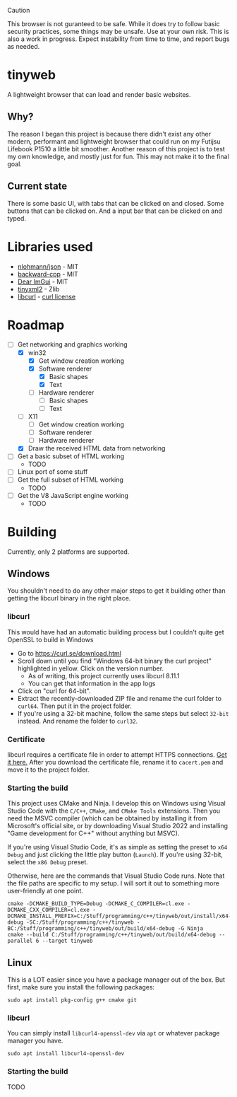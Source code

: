 > [!CAUTION]
> This browser is not guranteed to be safe. While it does try to follow basic security practices, some things may be unsafe. Use at your own risk.
> This is also a work in progress. Expect instability from time to time, and report bugs as needed.

# tinyweb
A lightweight browser that can load and render basic websites.

## Why?
The reason I began this project is because there didn't exist any other modern, performant and lightweight browser that could run on my Futijsu Lifebook P1510 a little bit smoother. Another reason of this project is to test my own knowledge, and mostly just for fun. This may not make it to the final goal.

## Current state
There is some basic UI, with tabs that can be clicked on and closed. Some buttons that can be clicked on. And a input bar that can be clicked on and typed.

# Libraries used
- [nlohmann/json](https://github.com/nlohmann/json) - MIT
- [backward-cpp](https://github.com/bombela/backward-cpp) - MIT
- [Dear ImGui](https://github.com/ocornut/imgui) - MIT
- [tinyxml2](https://github.com/leethomason/tinyxml2) - Zlib
- [libcurl](https://curl.se/libcurl/) - [curl license](https://curl.se/docs/copyright.html)

# Roadmap
- [ ] Get networking and graphics working
    - [X] win32
        - [X] Get window creation working
        - [X] Software renderer
            - [X] Basic shapes
            - [X] Text
        - [ ] Hardware renderer
            - [ ] Basic shapes
            - [ ] Text
    - [ ] X11
        - [ ] Get window creation working
        - [ ] Software renderer
        - [ ] Hardware renderer
    - [X] Draw the received HTML data from networking
- [ ] Get a basic subset of HTML working
    - TODO
- [ ] Linux port of some stuff
- [ ] Get the full subset of HTML working
    - TODO
- [ ] Get the V8 JavaScript engine working
    - TODO

# Building
Currently, only 2 platforms are supported.

## Windows
You shouldn't need to do any other major steps to get it building other than getting the libcurl binary in the right place.

### libcurl
This would have had an automatic building process but I couldn't quite get OpenSSL to build in Windows

- Go to https://curl.se/download.html
- Scroll down until you find "Windows 64-bit binary the curl project" highlighted in yellow. Click on the version number.
    - As of writing, this project currently uses libcurl 8.11.1
    - You can get that information in the app logs
- Click on "curl for 64-bit".
- Extract the recently-downloaded ZIP file and rename the curl folder to ``curl64``. Then put it in the project folder.
- If you're using a 32-bit machine, follow the same steps but select ``32-bit`` instead. And rename the folder to ``curl32``.

### Certificate
libcurl requires a certificate file in order to attempt HTTPS connections. [Get it here.](https://curl.se/docs/caextract.html) After you download the certificate file, rename it to ``cacert.pem`` and move it to the project folder.

### Starting the build
This project uses CMake and Ninja. I develop this on Windows using Visual Studio Code with the ``C/C++``, ``CMake``, and ``CMake Tools`` extensions. Then you need the MSVC compiler (which can be obtained by installing it from Microsoft's official site, or by downloading Visual Studio 2022 and installing "Game development for C++" without anything but MSVC).

If you're using Visual Studio Code, it's as simple as setting the preset to ``x64 Debug`` and just clicking the little play button (``Launch``).
If you're using 32-bit, select the ``x86 Debug`` preset.

Otherwise, here are the commands that Visual Studio Code runs. Note that the file paths are specific to my setup. I will sort it out to something more user-friendly at one point.
```
cmake -DCMAKE_BUILD_TYPE=Debug -DCMAKE_C_COMPILER=cl.exe -DCMAKE_CXX_COMPILER=cl.exe -DCMAKE_INSTALL_PREFIX=C:/Stuff/programming/c++/tinyweb/out/install/x64-debug -SC:/Stuff/programming/c++/tinyweb -BC:/Stuff/programming/c++/tinyweb/out/build/x64-debug -G Ninja
cmake --build C:/Stuff/programming/c++/tinyweb/out/build/x64-debug --parallel 6 --target tinyweb
```

## Linux
This is a LOT easier since you have a package manager out of the box. But first, make sure you install the following packages:
```
sudo apt install pkg-config g++ cmake git
```

### libcurl
You can simply install ``libcurl4-openssl-dev`` via ``apt`` or whatever package manager you have.
```
sudo apt install libcurl4-openssl-dev
```

### Starting the build
TODO